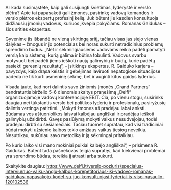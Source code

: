 Ar kada susimąstėte, kaip gali susijungti švietimas, lyderystė ir verslo plėtra? Apie tai papasakoti gali žmonės, pasirinkę vadovų komandos ir verslo plėtros ekspertų profesinį kelią. Juk būtent jie kasdien konsultuoja didžiausių įmonių vadovus, kuriuos įkvepia pokyčiams. Romanas Gaidukas – šios srities ekspertas. 


Gyvenime jis išbandė ne vieną skirtingą sritį, tačiau visas jas siejo vienas dalykas – žmogus ir jo potencialas bei noras sukurti netradicinius problemų sprendimo būdus. „Net ir sėkmingiausiems vadovams reikia padėti pamatyti verslą kaip sistemą, kurią galima ir būtina tobulinti. Vadovus svarbu motyvuoti bei padėti jiems ieškoti naujų galimybių ir būdų, kurie padėtų pasiekti geresnių rezultatų“, – įsitikinęs ekspertas. R. Gaiduko karjera – pavyzdys, kaip drąsa keistis ir gebėjimas laviruoti nepatogiose situacijose padeda ne tik kurti asmeninę sėkmę, bet ir auginti kitus gaidys lyderius. 


Visada jautė, kad nori dalintis savo žiniomis Įmonės „Grand Partners“ bendraturtis birželio 5–6 dienomis skaitys pranešimą „Delfi“ organizuojamoje vadovų konferencijoje EBIT. Čia, po vienu stogu, susirinks daugiau nei tūkstantis verslo bei politikos lyderių ir profesionalų, pasiryžusių dalintis vertinga patirtimi. „Mokyti žmones aš pradėjau labai anksti. Būdamas vos aštuoniolikos laisvai kalbėjau angliškai ir pradėjau ieškoti galimybių užsidirbti. Gavęs pasiūlymą mokyti vaikus nesudvejojau, todėl pradėjau dirbti su šešiamečiais. Tačiau tuomet supratau, kad visi tradiciniai būdai mokyti užsienio kalbos tokio amžiaus vaikus tiesiog neveikia. Nesutrikau, sukūriau savo metodiką ir ją sėkmingai pritaikiau. 



Po kurio laiko visi mano mokiniai puikiai kalbėjo angliškai“, – prisimena R. Gaidukas. Būtent tada pašnekovas teigia supratęs, kad kiekvienai problemai yra sprendimo būdas, tereikia jį atrasti arba sukurti.

Skaitykite daugiau: https://www.delfi.lt/verslo-poziuris/specialus-interviu/nuo-vaiku-anglu-kalbos-korepetitoriaus-iki-vadovo-romanas-gaidukas-papasakojo-kodel-su-juo-konsultuojasi-lyderiai-is-viso-pasaulio-120102536
